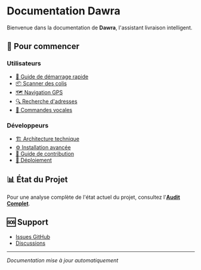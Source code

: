 # Documentation Dawra

Bienvenue dans la documentation de **Dawra**, l'assistant livraison intelligent.

## 🚀 Pour commencer

### Utilisateurs
- [📱 Guide de démarrage rapide](./user-guide/getting-started.md)
- [📦 Scanner des colis](../SCANNING-FEATURES.md)
- [🗺️ Navigation GPS](../GUIDE-UTILISATEUR-GPS.md)
- [🔍 Recherche d'adresses](../README-ADDRESS-SEARCH.md)
- [🎤 Commandes vocales](../VOICE-FEATURES-DOCUMENTATION.md)

### Développeurs
- [🏗️ Architecture technique](./developer/architecture.md)
- [⚙️ Installation avancée](./developer/installation.md)
- [🤝 Guide de contribution](./developer/contributing.md)
- [🚀 Déploiement](./developer/deployment.md)

## 📊 État du Projet

Pour une analyse complète de l'état actuel du projet, consultez l'[**Audit Complet**](../AUDIT.md).

## 🆘 Support

- [Issues GitHub](https://github.com/Agirumi74/dawra/issues)
- [Discussions](https://github.com/Agirumi74/dawra/discussions)

---

*Documentation mise à jour automatiquement*
